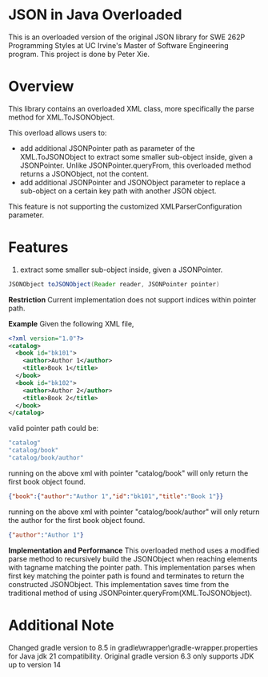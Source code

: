 # JSON in Java Overloaded
This is an overloaded version of the original JSON library for SWE 262P Programming Styles at UC Irvine's Master of Software Engineering program.
This project is done by Peter Xie.

# Overview
This library contains an overloaded XML class, more specifically the parse method for XML.ToJSONObject.

This overload allows users to:
* add additional JSONPointer path as parameter of the XML.ToJSONObject to extract some smaller sub-object inside, given a JSONPointer. Unlike JSONPointer.queryFrom, this overloaded method returns a JSONObject, not the content.
* add additional JSONPointer and JSONObject parameter to replace a sub-object on a certain key path with another JSON object.

This feature is not supporting the customized XMLParserConfiguration parameter.

# Features
1. extract some smaller sub-object inside, given a JSONPointer.
```java
JSONObject toJSONObject(Reader reader, JSONPointer pointer)
```

**Restriction**
Current implementation does not support indices within pointer path.

**Example**
Given the following XML file,
```xml
<?xml version="1.0"?> 
<catalog>
  <book id="bk101">
    <author>Author 1</author>
    <title>Book 1</title>
  </book>
  <book id="bk102">
    <author>Author 2</author>
    <title>Book 2</title>
  </book>
</catalog>
```
valid pointer path could be:
```java
"catalog"
"catalog/book"
"catalog/book/author"
```

running on the above xml with pointer "catalog/book" will only return the first book object found.
```json
{"book":{"author":"Author 1","id":"bk101","title":"Book 1"}} 
```

running on the above xml with pointer "catalog/book/author" will only return the author for the first book object found.
```json
{"author":"Author 1"}
```

**Implementation and Performance**
This overloaded method uses a modified parse method to recursively build the JSONObject when reaching elements with tagname matching the pointer path.
This implementation parses when first key matching the pointer path is found and terminates to return the constructed JSONObject.
This implementation saves time from the traditional method of using JSONPointer.queryFrom(XML.ToJSONObject). 


# Additional Note
Changed gradle version to 8.5 in gradle\wrapper\gradle-wrapper.properties
for Java jdk 21 compatibility.
Original gradle version 6.3 only supports JDK up to version 14